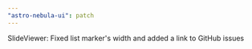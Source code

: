 ```yaml
---
"astro-nebula-ui": patch
---
```


SlideViewer: Fixed list marker's width and added a link to GitHub issues
